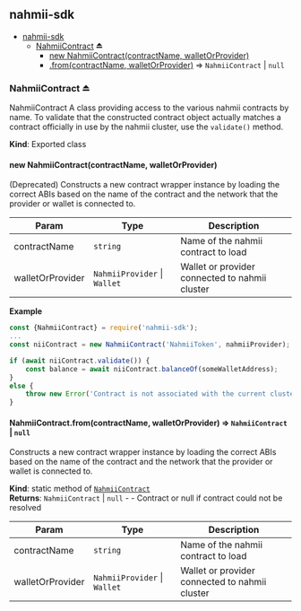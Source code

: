 <a name="module_nahmii-sdk"></a>

## nahmii-sdk

* [nahmii-sdk](#module_nahmii-sdk)
    * [NahmiiContract](#exp_module_nahmii-sdk--NahmiiContract) ⏏
        * [new NahmiiContract(contractName, walletOrProvider)](#new_module_nahmii-sdk--NahmiiContract_new)
        * [.from(contractName, walletOrProvider)](#module_nahmii-sdk--NahmiiContract.from) ⇒ <code>NahmiiContract</code> \| <code>null</code>

<a name="exp_module_nahmii-sdk--NahmiiContract"></a>

### NahmiiContract ⏏
NahmiiContract
A class providing access to the various nahmii contracts by name.
To validate that the constructed contract object actually matches a contract
officially in use by the nahmii cluster, use the `validate()` method.

**Kind**: Exported class  
<a name="new_module_nahmii-sdk--NahmiiContract_new"></a>

#### new NahmiiContract(contractName, walletOrProvider)
(Deprecated) Constructs a new contract wrapper instance by loading the correct ABIs
based on the name of the contract and the network that the provider or
wallet is connected to.


| Param | Type | Description |
| --- | --- | --- |
| contractName | <code>string</code> | Name of the nahmii contract to load |
| walletOrProvider | <code>NahmiiProvider</code> \| <code>Wallet</code> | Wallet or provider connected to nahmii cluster |

**Example**  
```js
const {NahmiiContract} = require('nahmii-sdk');
...
const niiContract = new NahmiiContract('NahmiiToken', nahmiiProvider);

if (await niiContract.validate()) {
    const balance = await niiContract.balanceOf(someWalletAddress);
}
else {
    throw new Error('Contract is not associated with the current cluster');
}
```
<a name="module_nahmii-sdk--NahmiiContract.from"></a>

#### NahmiiContract.from(contractName, walletOrProvider) ⇒ <code>NahmiiContract</code> \| <code>null</code>
Constructs a new contract wrapper instance by loading the correct ABIs
based on the name of the contract and the network that the provider or
wallet is connected to.

**Kind**: static method of [<code>NahmiiContract</code>](#exp_module_nahmii-sdk--NahmiiContract)  
**Returns**: <code>NahmiiContract</code> \| <code>null</code> - - Contract or null if contract could not be resolved  

| Param | Type | Description |
| --- | --- | --- |
| contractName | <code>string</code> | Name of the nahmii contract to load |
| walletOrProvider | <code>NahmiiProvider</code> \| <code>Wallet</code> | Wallet or provider connected to nahmii cluster |

